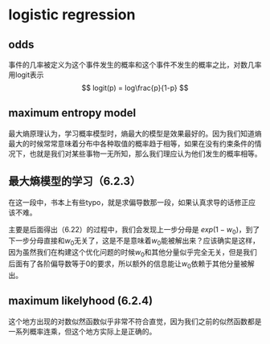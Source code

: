 # logistic regression

## odds
事件的几率被定义为这个事件发生的概率和这个事件不发生的概率之比，对数几率用logit表示
$$
logit(p) = log\frac{p}{1-p}
$$

## maximum entropy model
最大熵原理认为，学习概率模型时，熵最大的模型是效果最好的。因为我们知道熵最大的时候常常意味着分布中各种取值的概率趋于相等，如果在没有约束条件的情况下，也就是我们对某些事物一无所知，那么我们理应认为他们发生的概率相等。

## 最大熵模型的学习（6.2.3）
在这一段中，书本上有些typo，就是求偏导数那一段，如果认真求导的话修正应该不难。

主要是后面得出（6.22）的过程中，我们会发现上一步分母是 $exp(1-w_0)$，到了下一步分母直接和$w_0$无关了，这是不是意味着$w_0$能被解出来？应该确实是这样，因为虽然我们在构建这个优化问题的时候$w_0$和其他分量似乎完全无关，但是我们后面有了各阶偏导数等于0的要求，所以额外的信息能让$w_0$依赖于其他分量被解出。

## maximum likelyhood (6.2.4)
这个地方出现的对数似然函数似乎非常不符合直觉，因为我们之前的似然函数都是一系列概率连乘，但这个地方实际上是正确的。
